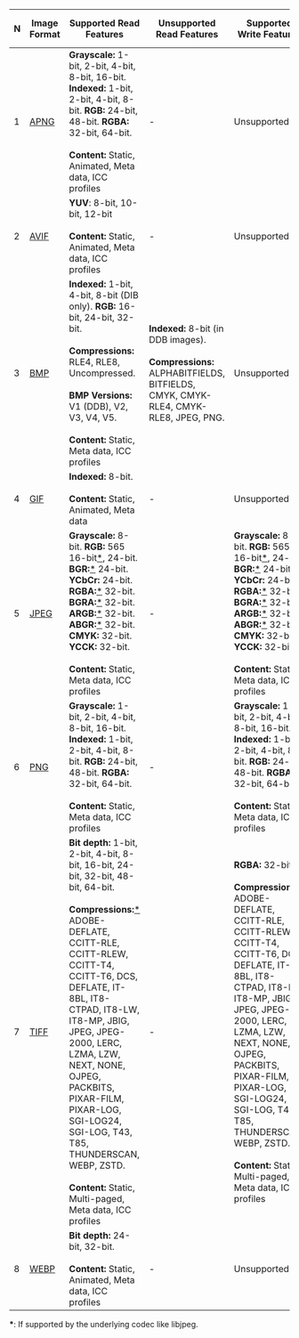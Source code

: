 | N  | Image Format                                                        | Supported Read Features  | Unsupported Read Features | Supported Write Features | Unsupported Write Features | Dependencies |
| -- | ------------------------------------------------------------------- | ------------------------ | ------------------------- | ------------------------ | -------------------------- | ------------ |
| 1  | [APNG](https://wikipedia.org/wiki/APNG)                             | **Grayscale:** 1-bit, 2-bit, 4-bit, 8-bit, 16-bit. **Indexed:** 1-bit, 2-bit, 4-bit, 8-bit. **RGB:** 24-bit, 48-bit. **RGBA:** 32-bit, 64-bit. <br/><br/>**Content:** Static, Animated, Meta data, ICC profiles | - | Unsupported | - | libpng+APNG patch |
| 2  | [AVIF](https://wikipedia.org/wiki/AV1#AV1_Image_File_Format_(AVIF)) | **YUV**: 8-bit, 10-bit, 12-bit <br/><br/>**Content:** Static, Animated, Meta data, ICC profiles | - | Unsupported | - | libavif |
| 3  | [BMP](https://wikipedia.org/wiki/BMP_file_format)                   | **Indexed:** 1-bit, 4-bit, 8-bit (DIB only). **RGB:** 16-bit, 24-bit, 32-bit. <br/><br/>**Compressions:** RLE4, RLE8, Uncompressed. <br/><br/>**BMP Versions:** V1 (DDB), V2, V3, V4, V5. <br/><br/>**Content:** Static, Meta data, ICC profiles | **Indexed:** 8-bit (in DDB images). <br/><br/>**Compressions:** ALPHABITFIELDS, BITFIELDS, CMYK, CMYK-RLE4, CMYK-RLE8, JPEG, PNG. | Unsupported | - | - |
| 4  | [GIF](https://wikipedia.org/wiki/GIF)                               | **Indexed:** 8-bit. <br/><br/>**Content:** Static, Animated, Meta data | - | Unsupported | - | giflib |
| 5  | [JPEG](https://wikipedia.org/wiki/JPEG)                             | **Grayscale:** 8-bit. **RGB:** 565 16-bit[\*](#star1), 24-bit. **BGR:**[\*](#star1) 24-bit. **YCbCr:** 24-bit. **RGBA:**[\*](#star1) 32-bit. **BGRA:**[\*](#star1) 32-bit. **ARGB:**[\*](#star1) 32-bit. **ABGR:**[\*](#star1) 32-bit. **CMYK:** 32-bit. **YCCK:** 32-bit. <br/><br/>**Content:** Static, Meta data, ICC profiles | - | **Grayscale:** 8-bit. **RGB:** 565 16-bit[\*](#star1), 24-bit. **BGR:**[\*](#star1) 24-bit. **YCbCr:** 24-bit. **RGBA:**[\*](#star1) 32-bit. **BGRA:**[\*](#star1) 32-bit. **ARGB:**[\*](#star1) 32-bit. **ABGR:**[\*](#star1) 32-bit. **CMYK:** 32-bit. **YCCK:** 32-bit. <br/><br/>**Content:** Static, Meta data, ICC profiles | - | libjpeg or libjpeg-turbo |
| 6  | [PNG](https://wikipedia.org/wiki/Portable_Network_Graphics)         | **Grayscale:** 1-bit, 2-bit, 4-bit, 8-bit, 16-bit. **Indexed:** 1-bit, 2-bit, 4-bit, 8-bit. **RGB:** 24-bit, 48-bit. **RGBA:** 32-bit, 64-bit. <br/><br/>**Content:** Static, Meta data, ICC profiles | - | **Grayscale:** 1-bit, 2-bit, 4-bit, 8-bit, 16-bit. **Indexed:** 1-bit, 2-bit, 4-bit, 8-bit. **RGB:** 24-bit, 48-bit. **RGBA:** 32-bit, 64-bit. <br/><br/>**Content:** Static, Meta data, ICC profiles | - | libpng |
| 7  | [TIFF](https://wikipedia.org/wiki/TIFF)                             | **Bit depth:** 1-bit, 2-bit, 4-bit, 8-bit, 16-bit, 24-bit, 32-bit, 48-bit, 64-bit. <br/><br/>**Compressions:**[\*](#star1) ADOBE-DEFLATE, CCITT-RLE, CCITT-RLEW, CCITT-T4, CCITT-T6, DCS, DEFLATE, IT-8BL, IT8-CTPAD, IT8-LW, IT8-MP, JBIG, JPEG, JPEG-2000, LERC, LZMA, LZW, NEXT, NONE, OJPEG, PACKBITS, PIXAR-FILM, PIXAR-LOG, SGI-LOG24, SGI-LOG, T43, T85, THUNDERSCAN, WEBP, ZSTD. <br/><br/>**Content:** Static, Multi-paged, Meta data, ICC profiles | - | **RGBA:** 32-bit. <br/><br/>**Compressions:**[\*](#star1) ADOBE-DEFLATE, CCITT-RLE, CCITT-RLEW, CCITT-T4, CCITT-T6, DCS, DEFLATE, IT-8BL, IT8-CTPAD, IT8-LW, IT8-MP, JBIG, JPEG, JPEG-2000, LERC, LZMA, LZW, NEXT, NONE, OJPEG, PACKBITS, PIXAR-FILM, PIXAR-LOG, SGI-LOG24, SGI-LOG, T43, T85, THUNDERSCAN, WEBP, ZSTD. <br/><br/>**Content:** Static, Multi-paged, Meta data, ICC profiles | - | libtiff |
| 8  | [WEBP](https://wikipedia.org/wiki/WebP)                             | **Bit depth:** 24-bit, 32-bit. <br/><br/>**Content:** Static, Animated, Meta data, ICC profiles | - | Unsupported | - | libwebp |

<a name="star1"></a>**\***: If supported by the underlying codec like libjpeg.

